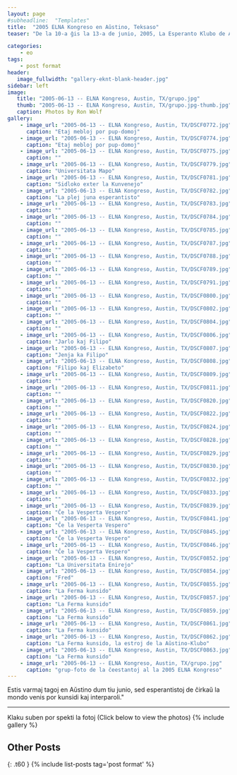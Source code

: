 ```yaml
---
layout: page
#subheadline:  "Templates"
title:  "2005 ELNA Kongreso en Aŭstino, Teksaso"
teaser: "De la 10-a ĝis la 13-a de junio, 2005, La Esperanto Klubo de Aŭstino, Teksaso gastigis la Landa Kongreso de la Esperanto Ligo de Nord-Ameriko ĉe “Concordia University” en Aŭstino.  Kelkaj da niaj klubo ĉeestis la Kongreson."

categories:
    - eo
tags:
    - post format
header:
   image_fullwidth: "gallery-eknt-blank-header.jpg"
sidebar: left
image:
   title: "2005-06-13 -- ELNA Kongreso, Austin, TX/grupo.jpg"
   thumb: "2005-06-13 -- ELNA Kongreso, Austin, TX/grupo.jpg-thumb.jpg"
   caption: Photos by Ron Wolf
gallery:
    - image_url: "2005-06-13 -- ELNA Kongreso, Austin, TX/DSCF0772.jpg"
      caption: "Etaj mebloj por pup-domoj"
    - image_url: "2005-06-13 -- ELNA Kongreso, Austin, TX/DSCF0774.jpg"
      caption: "Etaj mebloj por pup-domoj"
    - image_url: "2005-06-13 -- ELNA Kongreso, Austin, TX/DSCF0775.jpg"
      caption: ""
    - image_url: "2005-06-13 -- ELNA Kongreso, Austin, TX/DSCF0779.jpg"
      caption: "Universitata Mapo"
    - image_url: "2005-06-13 -- ELNA Kongreso, Austin, TX/DSCF0781.jpg"
      caption: "Sidloko exter la Kunvenejo"
    - image_url: "2005-06-13 -- ELNA Kongreso, Austin, TX/DSCF0782.jpg"
      caption: "La plej juna esperantisto"
    - image_url: "2005-06-13 -- ELNA Kongreso, Austin, TX/DSCF0783.jpg"
      caption: ""
    - image_url: "2005-06-13 -- ELNA Kongreso, Austin, TX/DSCF0784.jpg"
      caption: ""
    - image_url: "2005-06-13 -- ELNA Kongreso, Austin, TX/DSCF0785.jpg"
      caption: ""
    - image_url: "2005-06-13 -- ELNA Kongreso, Austin, TX/DSCF0787.jpg"
      caption: ""
    - image_url: "2005-06-13 -- ELNA Kongreso, Austin, TX/DSCF0788.jpg"
      caption: ""
    - image_url: "2005-06-13 -- ELNA Kongreso, Austin, TX/DSCF0789.jpg"
      caption: ""
    - image_url: "2005-06-13 -- ELNA Kongreso, Austin, TX/DSCF0791.jpg"
      caption: ""
    - image_url: "2005-06-13 -- ELNA Kongreso, Austin, TX/DSCF0800.jpg"
      caption: ""
    - image_url: "2005-06-13 -- ELNA Kongreso, Austin, TX/DSCF0802.jpg"
      caption: ""
    - image_url: "2005-06-13 -- ELNA Kongreso, Austin, TX/DSCF0804.jpg"
      caption: ""
    - image_url: "2005-06-13 -- ELNA Kongreso, Austin, TX/DSCF0806.jpg"
      caption: "Jarlo kaj Filipo"
    - image_url: "2005-06-13 -- ELNA Kongreso, Austin, TX/DSCF0807.jpg"
      caption: "Jenja ka Filipo"
    - image_url: "2005-06-13 -- ELNA Kongreso, Austin, TX/DSCF0808.jpg"
      caption: "Filipo kaj Elizabeto"
    - image_url: "2005-06-13 -- ELNA Kongreso, Austin, TX/DSCF0809.jpg"
      caption: ""
    - image_url: "2005-06-13 -- ELNA Kongreso, Austin, TX/DSCF0811.jpg"
      caption: ""
    - image_url: "2005-06-13 -- ELNA Kongreso, Austin, TX/DSCF0820.jpg"
      caption: ""
    - image_url: "2005-06-13 -- ELNA Kongreso, Austin, TX/DSCF0822.jpg"
      caption: ""
    - image_url: "2005-06-13 -- ELNA Kongreso, Austin, TX/DSCF0824.jpg"
      caption: ""
    - image_url: "2005-06-13 -- ELNA Kongreso, Austin, TX/DSCF0828.jpg"
      caption: ""
    - image_url: "2005-06-13 -- ELNA Kongreso, Austin, TX/DSCF0829.jpg"
      caption: ""
    - image_url: "2005-06-13 -- ELNA Kongreso, Austin, TX/DSCF0830.jpg"
      caption: ""
    - image_url: "2005-06-13 -- ELNA Kongreso, Austin, TX/DSCF0832.jpg"
      caption: ""
    - image_url: "2005-06-13 -- ELNA Kongreso, Austin, TX/DSCF0833.jpg"
      caption: ""
    - image_url: "2005-06-13 -- ELNA Kongreso, Austin, TX/DSCF0839.jpg"
      caption: "Ĉe la Vesperta Vespero"
    - image_url: "2005-06-13 -- ELNA Kongreso, Austin, TX/DSCF0841.jpg"
      caption: "Ĉe la Vesperta Vespero"
    - image_url: "2005-06-13 -- ELNA Kongreso, Austin, TX/DSCF0845.jpg"
      caption: "Ĉe la Vesperta Vespero"
    - image_url: "2005-06-13 -- ELNA Kongreso, Austin, TX/DSCF0846.jpg"
      caption: "Ĉe la Vesperta Vespero"
    - image_url: "2005-06-13 -- ELNA Kongreso, Austin, TX/DSCF0852.jpg"
      caption: "La Universitata Enirejo"
    - image_url: "2005-06-13 -- ELNA Kongreso, Austin, TX/DSCF0854.jpg"
      caption: "Fred"
    - image_url: "2005-06-13 -- ELNA Kongreso, Austin, TX/DSCF0855.jpg"
      caption: "La Ferma kunsido"
    - image_url: "2005-06-13 -- ELNA Kongreso, Austin, TX/DSCF0857.jpg"
      caption: "La Ferma kunsido"
    - image_url: "2005-06-13 -- ELNA Kongreso, Austin, TX/DSCF0859.jpg"
      caption: "La Ferma kunsido"
    - image_url: "2005-06-13 -- ELNA Kongreso, Austin, TX/DSCF0861.jpg"
      caption: "La Ferma kunsido"
    - image_url: "2005-06-13 -- ELNA Kongreso, Austin, TX/DSCF0862.jpg"
      caption: "La Ferma kunsido, la estroj de la Aŭstino-Klubo"
    - image_url: "2005-06-13 -- ELNA Kongreso, Austin, TX/DSCF0863.jpg"
      caption: "La Ferma kunsido"
    - image_url: "2005-06-13 -- ELNA Kongreso, Austin, TX/grupo.jpg"
      caption: "grup-foto de la ĉeestantoj al la 2005 ELNA Kongreso"
---
```

<!--more-->
Estis varmaj tagoj en Aŭstino dum tiu junio, sed esperantistoj de ĉirkaŭ la mondo venis por kunsidi kaj interparoli."

--------------------------
Klaku suben por spekti la fotoj (Click below to view the photos)
{% include gallery %}


## Other Posts
{: .t60 }
{% include list-posts tag='post format' %}
